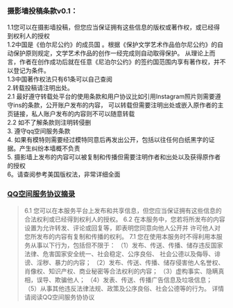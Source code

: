 <!-- 修订条款可能会需要用到markdown语法以及传统html的语法-->
### 摄影墙投稿条款v0.1：
1.1您可以在摄影墙投稿，但您应当保证拥有这些信息的版权或著作权，或已经得到权利人的授权</br>
1.2中国是《伯尔尼公约》的成员国 。根据《保护文学艺术作品伯尔尼公约》的自动保护原则规定，文学艺术作品的创作一经完成则自动取得保护。
从理论上而言，作者在创作成功后就在任意《尼泊尔公约》的签约国范围内享有著作权，并不以登记为条件。</br>
1.3中国著作权法只有61条可以自己查阅</br>
2.转载投稿请注明出处。</br>
2.1 最好遵守转载处平台的使用条款和用户协议比如引用Instagram照片则需要遵守ins的条款，公开账户发布的内容，
可以转载但需要注明出处或嵌入原作者的主页链接，私人账户发布的内容则不可以随意转载</br>
2.2 如不了解条款则注明转侵删</br>
3. 遵守qq空间服务条款</br>
4. 如果有模特则需要经过模特同意后再发出公开，包括以往任何白纸黑字的证据。产生纠纷本墙概不负责</br>
5. 摄影墙上发布的内容可以被复制和传播但需要注明作者和出处以及获得原作者的授权</br>
6。请查阅参考美国版权法，非常详细全面</br>
<!--以下摘自https://qzone.qq.com/web/tk.html-->
### [QQ空间服务协议摘录](https://qzone.qq.com/web/tk.html)
>6.1 您可以在本服务平台上发布和共享信息，但您应当保证拥有这些信息的合法权利或已经得到权利人的授权。
6.2 在本服务中，您若将所发布的内容设置为允许转发、评论或回复等，即表明您同意向他人公开并
许可他人对您所发布的内容有复制和传播的权利。
7.1 您在使用本服务时不得利用本服务从事以下行为，包括但不限于：
（1）发布、传送、传播、储存违反国家法律、危害国家安全统一、社会稳定、公序良俗、
社会公德以及侮辱、诽谤、淫秽、暴力的内容；
（2）发布、传送、传播、储存侵害他人名誉权、肖像权、知识产权、商业秘密等合法权利的内容；
（3）虚构事实、隐瞒真相，误导、欺骗他人；
（4）发表、传送、传播广告信息及垃圾信息；
（5）从事其他违反法律法规、政策及公序良俗、社会公德等的行为。
详情请阅读QQ空间服务协协议
